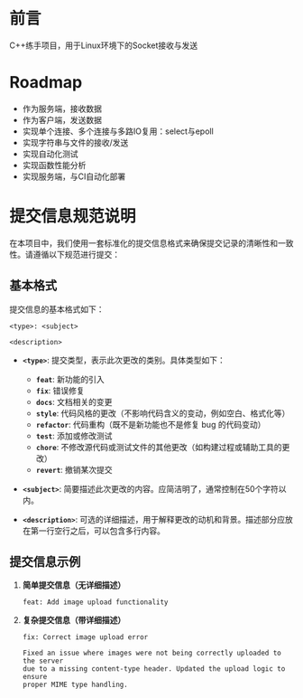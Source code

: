 # 前言
C++练手项目，用于Linux环境下的Socket接收与发送

# Roadmap
- 作为服务端，接收数据
- 作为客户端，发送数据
- 实现单个连接、多个连接与多路IO复用：select与epoll
- 实现字符串与文件的接收/发送
- 实现自动化测试
- 实现函数性能分析
- 实现服务端，与CI自动化部署

# 提交信息规范说明

在本项目中，我们使用一套标准化的提交信息格式来确保提交记录的清晰性和一致性。请遵循以下规范进行提交：

## 基本格式

提交信息的基本格式如下：

```
<type>: <subject>

<description>
```

- **`<type>`**: 提交类型，表示此次更改的类别。具体类型如下：
    - **`feat`**: 新功能的引入
    - **`fix`**: 错误修复
    - **`docs`**: 文档相关的变更
    - **`style`**: 代码风格的更改（不影响代码含义的变动，例如空白、格式化等）
    - **`refactor`**: 代码重构（既不是新功能也不是修复 bug 的代码变动）
    - **`test`**: 添加或修改测试
    - **`chore`**: 不修改源代码或测试文件的其他更改（如构建过程或辅助工具的更改）
    - **`revert`**: 撤销某次提交

- **`<subject>`**: 简要描述此次更改的内容。应简洁明了，通常控制在50个字符以内。

- **`<description>`**: 可选的详细描述，用于解释更改的动机和背景。描述部分应放在第一行空行之后，可以包含多行内容。

## 提交信息示例

1. **简单提交信息（无详细描述）**

   ```
   feat: Add image upload functionality
   ```

2. **复杂提交信息（带详细描述）**

   ```
   fix: Correct image upload error
   
   Fixed an issue where images were not being correctly uploaded to the server
   due to a missing content-type header. Updated the upload logic to ensure
   proper MIME type handling.
   ```